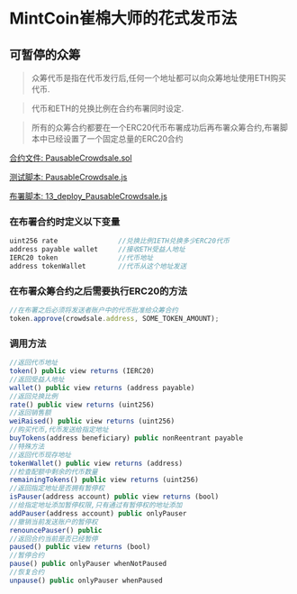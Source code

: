 # MintCoin崔棉大师的花式发币法

## 可暂停的众筹
> 众筹代币是指在代币发行后,任何一个地址都可以向众筹地址使用ETH购买代币.

> 代币和ETH的兑换比例在合约布署同时设定.

> 所有的众筹合约都要在一个ERC20代币布署成功后再布署众筹合约,布署脚本中已经设置了一个固定总量的ERC20合约

[合约文件: PausableCrowdsale.sol](https://github.com/AhaMessageQueue/MintCoin/blob/master/contracts/Crowdsale/PausableCrowdsale.sol)

[测试脚本: PausableCrowdsale.js](https://github.com/AhaMessageQueue/MintCoin/blob/master/test/Crowdsale/PausableCrowdsale.js)

[布署脚本: 13_deploy_PausableCrowdsale.js](https://github.com/AhaMessageQueue/MintCoin/blob/master/migrations/13_deploy_PausableCrowdsale.js)

### 在布署合约时定义以下变量
```javascript
uint256 rate               //兑换比例1ETH兑换多少ERC20代币
address payable wallet     //接收ETH受益人地址
IERC20 token               //代币地址
address tokenWallet        //代币从这个地址发送
```
### 在布署众筹合约之后需要执行ERC20的方法
```javascript
//在布署之后必须将发送者账户中的代币批准给众筹合约
token.approve(crowdsale.address, SOME_TOKEN_AMOUNT);
```
### 调用方法
```javascript
//返回代币地址
token() public view returns (IERC20)          
//返回受益人地址              
wallet() public view returns (address payable)              
//返回兑换比例
rate() public view returns (uint256) 
//返回销售额
weiRaised() public view returns (uint256)         
//购买代币,代币发送给指定地址          
buyTokens(address beneficiary) public nonReentrant payable  
//特殊方法
//返回代币现存地址
tokenWallet() public view returns (address)                 
//检查配额中剩余的代币数量
remainingTokens() public view returns (uint256)
//返回指定地址是否拥有暂停权 
isPauser(address account) public view returns (bool)       
//给指定地址添加暂停权限,只有通过有暂停权的地址添加
addPauser(address account) public onlyPauser              
//撤销当前发送账户的暂停权
renouncePauser() public        
//返回合约当前是否已经暂停                           
paused() public view returns (bool)                    
//暂停合约   
pause() public onlyPauser whenNotPaused         
//恢复合约          
unpause() public onlyPauser whenPaused                   
```

